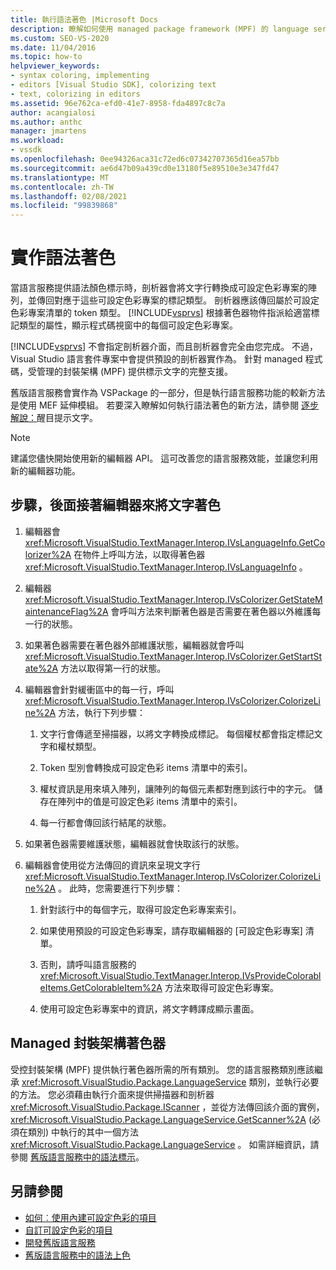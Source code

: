 ```yaml
---
title: 執行語法著色 |Microsoft Docs
description: 瞭解如何使用 managed package framework (MPF) 的 language service 功能，在 Visual Studio 中執行語法著色。
ms.custom: SEO-VS-2020
ms.date: 11/04/2016
ms.topic: how-to
helpviewer_keywords:
- syntax coloring, implementing
- editors [Visual Studio SDK], colorizing text
- text, colorizing in editors
ms.assetid: 96e762ca-efd0-41e7-8958-fda4897c8c7a
author: acangialosi
ms.author: anthc
manager: jmartens
ms.workload:
- vssdk
ms.openlocfilehash: 0ee94326aca31c72ed6c07342707365d16ea57bb
ms.sourcegitcommit: ae6d47b09a439cd0e13180f5e89510e3e347fd47
ms.translationtype: MT
ms.contentlocale: zh-TW
ms.lasthandoff: 02/08/2021
ms.locfileid: "99839868"
---
```

# <a name="implementing-syntax-coloring"></a>實作語法著色
當語言服務提供語法顏色標示時，剖析器會將文字行轉換成可設定色彩專案的陣列，並傳回對應于這些可設定色彩專案的標記類型。 剖析器應該傳回屬於可設定色彩專案清單的 token 類型。 [!INCLUDE[vsprvs](../../code-quality/includes/vsprvs_md.md)] 根據著色器物件指派給適當標記類型的屬性，顯示程式碼視窗中的每個可設定色彩專案。

 [!INCLUDE[vsprvs](../../code-quality/includes/vsprvs_md.md)] 不會指定剖析器介面，而且剖析器會完全由您完成。 不過，Visual Studio 語言套件專案中會提供預設的剖析器實作為。 針對 managed 程式碼，受管理的封裝架構 (MPF) 提供標示文字的完整支援。

 舊版語言服務會實作為 VSPackage 的一部分，但是執行語言服務功能的較新方法是使用 MEF 延伸模組。 若要深入瞭解如何執行語法著色的新方法，請參閱 [逐步解說：](../../extensibility/walkthrough-highlighting-text.md)醒目提示文字。

> [!NOTE]
> 建議您儘快開始使用新的編輯器 API。 這可改善您的語言服務效能，並讓您利用新的編輯器功能。

## <a name="steps-followed-by-an-editor-to-colorize-text"></a>步驟，後面接著編輯器來將文字著色

1. 編輯器會 <xref:Microsoft.VisualStudio.TextManager.Interop.IVsLanguageInfo.GetColorizer%2A> 在物件上呼叫方法，以取得著色器 <xref:Microsoft.VisualStudio.TextManager.Interop.IVsLanguageInfo> 。

2. 編輯器 <xref:Microsoft.VisualStudio.TextManager.Interop.IVsColorizer.GetStateMaintenanceFlag%2A> 會呼叫方法來判斷著色器是否需要在著色器以外維護每一行的狀態。

3. 如果著色器需要在著色器外部維護狀態，編輯器就會呼叫 <xref:Microsoft.VisualStudio.TextManager.Interop.IVsColorizer.GetStartState%2A> 方法以取得第一行的狀態。

4. 編輯器會針對緩衝區中的每一行，呼叫 <xref:Microsoft.VisualStudio.TextManager.Interop.IVsColorizer.ColorizeLine%2A> 方法，執行下列步驟：

    1. 文字行會傳遞至掃描器，以將文字轉換成標記。 每個權杖都會指定標記文字和權杖類型。

    2. Token 型別會轉換成可設定色彩 items 清單中的索引。

    3. 權杖資訊是用來填入陣列，讓陣列的每個元素都對應到該行中的字元。 儲存在陣列中的值是可設定色彩 items 清單中的索引。

    4. 每一行都會傳回該行結尾的狀態。

5. 如果著色器需要維護狀態，編輯器就會快取該行的狀態。

6. 編輯器會使用從方法傳回的資訊來呈現文字行 <xref:Microsoft.VisualStudio.TextManager.Interop.IVsColorizer.ColorizeLine%2A> 。 此時，您需要進行下列步驟：

    1. 針對該行中的每個字元，取得可設定色彩專案索引。

    2. 如果使用預設的可設定色彩專案，請存取編輯器的 [可設定色彩專案] 清單。

    3. 否則，請呼叫語言服務的 <xref:Microsoft.VisualStudio.TextManager.Interop.IVsProvideColorableItems.GetColorableItem%2A> 方法來取得可設定色彩專案。

    4. 使用可設定色彩專案中的資訊，將文字轉譯成顯示畫面。

## <a name="managed-package-framework-colorizer"></a>Managed 封裝架構著色器
 受控封裝架構 (MPF) 提供執行著色器所需的所有類別。 您的語言服務類別應該繼承 <xref:Microsoft.VisualStudio.Package.LanguageService> 類別，並執行必要的方法。 您必須藉由執行介面來提供掃描器和剖析器 <xref:Microsoft.VisualStudio.Package.IScanner> ，並從方法傳回該介面的實例， <xref:Microsoft.VisualStudio.Package.LanguageService.GetScanner%2A> (必須在類別) 中執行的其中一個方法 <xref:Microsoft.VisualStudio.Package.LanguageService> 。 如需詳細資訊，請參閱 [舊版語言服務中的語法標示](../../extensibility/internals/syntax-colorizing-in-a-legacy-language-service.md)。

## <a name="see-also"></a>另請參閱
- [如何︰使用內建可設定色彩的項目](../../extensibility/internals/how-to-use-built-in-colorable-items.md)
- [自訂可設定色彩的項目](../../extensibility/internals/custom-colorable-items.md)
- [開發舊版語言服務](../../extensibility/internals/developing-a-legacy-language-service.md)
- [舊版語言服務中的語法上色](../../extensibility/internals/syntax-colorizing-in-a-legacy-language-service.md)
